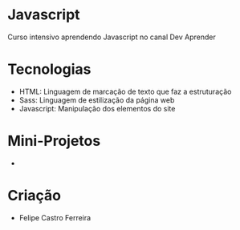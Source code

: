 # Javascript
Curso intensivo aprendendo Javascript no canal Dev Aprender

# Tecnologias

- HTML: Linguagem de marcação de texto que faz a estruturação
- Sass: Linguagem de estilização da página web
- Javascript: Manipulação dos elementos do site

# Mini-Projetos
- 

# Criação

- Felipe Castro Ferreira
